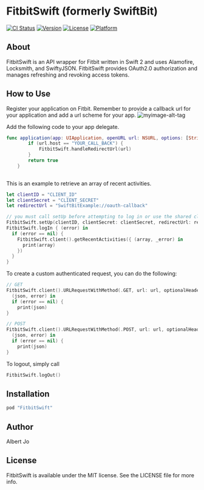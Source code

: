 # FitbitSwift (formerly SwiftBit)

[![CI Status](http://img.shields.io/travis/albertjo/FitbitSwift.svg?style=flat)](https://travis-ci.org/albertjo/FitbitSwift)
[![Version](https://img.shields.io/cocoapods/v/FitbitSwift.svg?style=flat)](http://cocoapods.org/pods/FitbitSwift)
[![License](https://img.shields.io/cocoapods/l/FitbitSwift.svg?style=flat)](http://cocoapods.org/pods/FitbitSwift)
[![Platform](https://img.shields.io/cocoapods/p/FitbitSwift.svg?style=flat)](http://cocoapods.org/pods/FitbitSwift)

## About
FitbitSwift is an API wrapper for Fitbit written in Swift 2 and uses Alamofire, Locksmith, and SwiftyJSON. FitbitSwift provides OAuth2.0 authorization and manages refreshing and revoking access tokens.

## How to Use
Register your application on Fitbit. Remember to provide a callback url for your application and add a url scheme for your app.
![myimage-alt-tag](http://i.imgur.com/txNO2E2.png)

Add the following code to your app delegate.
```Swift
func application(app: UIApplication, openURL url: NSURL, options: [String : AnyObject]) -> Bool {
        if (url.host == "YOUR_CALL_BACK") {
            FitbitSwift.handleRedirectUrl(url)
        }
        return true
    }
    
```

This is an example to retrieve an array of recent activities.
```Swift
let clientID = "CLIENT_ID"
let clientSecret = "CLIENT_SECRET"
let redirectUrl = "SwiftBitExample://oauth-callback"

// you must call setUp before attempting to log in or use the shared client
FitbitSwift.setUp(clientID, clientSecret: clientSecret, redirectUrl: redirectUrl, scope: nil)
FitbitSwift.logIn { (error) in
  if (error == nil) {
    FitbitSwift.client().getRecentActivities({ (array, _error) in
      print(array)
    })
  }
}
```

To create a custom authenticated request, you can do the following:
```Swift
// GET
FitbitSwift.client().URLRequestWithMethod(.GET, url: url, optionalHeaders: optionalHeaders, parameters: parameters) {
  (json, error) in
  if (error == nil) {
    print(json)
}

// POST
FitbitSwift.client().URLRequestWithMethod(.POST, url: url, optionalHeaders: optionalHeaders, parameters: parameters) {
  (json, error) in
  if (error == nil) {
    print(json)
}
```

To logout, simply call
```Swift
FitbitSwift.logOut()
```

## Installation
```ruby
pod "FitbitSwift"
```


## Author

Albert Jo

## License

FitbitSwift is available under the MIT license. See the LICENSE file for more info.

